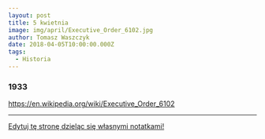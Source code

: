 ```yaml
---
layout: post
title: 5 kwietnia
image: img/april/Executive_Order_6102.jpg
author: Tomasz Waszczyk
date: 2018-04-05T10:00:00.000Z
tags:
  - Historia
---
```


### 1933

<https://en.wikipedia.org/wiki/Executive_Order_6102>

---

<a href="https://github.com/TomaszWaszczyk/historia.waszczyk.com/edit/master/src/content/april-5.md" target="_blank">Edytuj tę stronę dzieląc się własnymi notatkami!</a>
